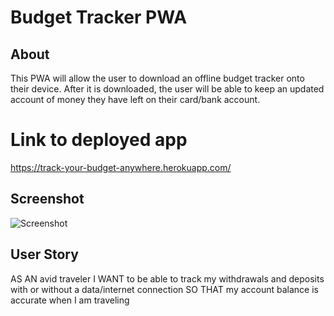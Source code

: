 # Budget Tracker PWA

## About
This PWA will allow the user to download an offline budget tracker onto their device. After it is downloaded, the user will be able to keep an updated account of money they have left on their card/bank account.

# Link to deployed app
https://track-your-budget-anywhere.herokuapp.com/

## Screenshot
![Screenshot](https://user-images.githubusercontent.com/84043453/139538147-08ab98bd-a952-4ff2-96ce-a75b4edc5c15.jpg)

## User Story
AS AN avid traveler
I WANT to be able to track my withdrawals and deposits with or without a data/internet connection
SO THAT my account balance is accurate when I am traveling 
